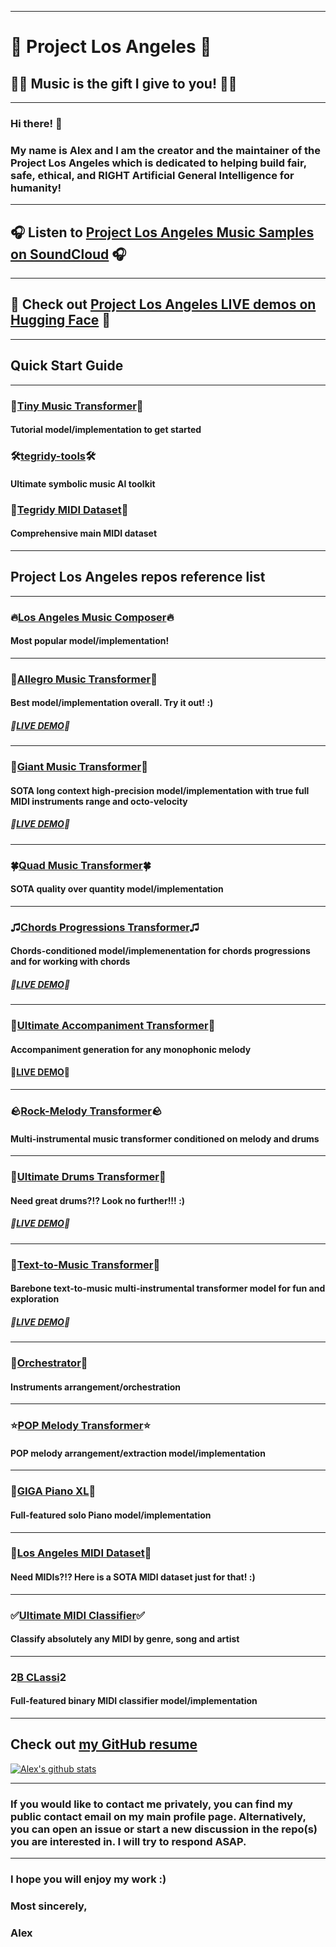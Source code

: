 ***
# 🌇 Project Los Angeles 🌇
## 🎵🎶 Music is the gift I give to you! 🎵🎶

***

### Hi there! 👋

### My name is Alex and I am the creator and the maintainer of the Project Los Angeles which is dedicated to helping build fair, safe, ethical, and RIGHT Artificial General Intelligence for humanity!

***

## 🎧 Listen to [Project Los Angeles Music Samples on SoundCloud](https://soundcloud.com/aleksandr-sigalov-61) 🎧

***

## 🤗 Check out [Project Los Angeles LIVE demos on Hugging Face](https://huggingface.co/asigalov61) 🤗

***

## Quick Start Guide

***

### 🌱[Tiny Music Transformer](https://github.com/asigalov61/Tiny-Music-Transformer)🌱
#### Tutorial model/implementation to get started

### 🛠️[tegridy-tools](https://github.com/asigalov61/tegridy-tools)🛠️
#### Ultimate symbolic music AI toolkit

### 🎹[Tegridy MIDI Dataset](https://github.com/asigalov61/Tegridy-MIDI-Dataset)🎹
#### Comprehensive main MIDI dataset

***

## Project Los Angeles repos reference list

***

### 🔥[Los Angeles Music Composer](https://github.com/asigalov61/Los-Angeles-Music-Composer)🔥

#### Most popular model/implementation!

***

### 🥇[Allegro Music Transformer](https://github.com/asigalov61/Allegro-Music-Transformer)🥇

#### Best model/implementation overall. Try it out! :)

##### 🤗[LIVE DEMO](https://huggingface.co/spaces/asigalov61/Allegro-Music-Transformer)🤗

***

### 🐘[Giant Music Transformer](https://github.com/asigalov61/Giant-Music-Transformer)🐘

#### SOTA long context high-precision model/implementation with true full MIDI instruments range and octo-velocity

##### 🤗[LIVE DEMO](https://huggingface.co/spaces/asigalov61/Inpaint-Music-Transformer)🤗

***

### 🍀[Quad Music Transformer](https://github.com/asigalov61/Quad-Music-Transformer)🍀

#### SOTA quality over quantity model/implementation

***

### ♫[Chords Progressions Transformer](https://github.com/asigalov61/Chords-Progressions-Transformer)♫

#### Chords-conditioned model/implemenentation for chords progressions and for working with chords

##### 🤗[LIVE DEMO](https://huggingface.co/spaces/asigalov61/Chords-Progressions-Transformer)🤗

***

### 🪈[Ultimate Accompaniment Transformer](https://github.com/asigalov61/Ultimate-Accompaniment-Transformer)🪈

#### Accompaniment generation for any monophonic melody

#### 🤗[LIVE DEMO](https://huggingface.co/spaces/asigalov61/Ultimate-Accompaniment-Transformer)🤗

***

### 🪨[Rock-Melody Transformer](https://github.com/asigalov61/Rock-Melody-Transformer)🪨

#### Multi-instrumental music transformer conditioned on melody and drums

***

### 🥁[Ultimate Drums Transformer](https://github.com/asigalov61/Ultimate-Drums-Transformer)🥁

#### Need great drums?!? Look no further!!! :)

##### 🤗[LIVE DEMO](https://huggingface.co/spaces/asigalov61/Ultimate-Drums-Transformer)🤗

***

### 💬[Text-to-Music Transformer](https://github.com/asigalov61/Text-to-Music-Transformer)💬

#### Barebone text-to-music multi-instrumental transformer model for fun and exploration

##### 🤗[LIVE DEMO](https://huggingface.co/spaces/asigalov61/Text-to-Music-Transformer)🤗

***

### 🎼[Orchestrator](https://github.com/asigalov61/Orchestrator)🎼

#### Instruments arrangement/orchestration

***

### ⭐[POP Melody Transformer](https://github.com/asigalov61/POP-Melody-Transformer)⭐

#### POP melody arrangement/extraction model/implementation

***

### 🎹[GIGA Piano XL](https://github.com/asigalov61/GIGA-Piano-XL)🎹

#### Full-featured solo Piano model/implementation

***

### 📁[Los Angeles MIDI Dataset](https://github.com/asigalov61/Los-Angeles-MIDI-Dataset)📁

#### Need MIDIs?!? Here is a SOTA MIDI dataset just for that! :)

***

### ✅[Ultimate MIDI Classifier](https://github.com/asigalov61/Ultimate-MIDI-Classifier)✅

#### Classify absolutely any MIDI by genre, song and artist

***

### 2️[B CLassi](https://github.com/asigalov61/B-CLassi)2️

#### Full-featured binary MIDI classifier model/implementation

***

## Check out [my GitHub resume](https://resume.github.io/?asigalov61)

[![Alex's github stats](https://github-readme-stats.vercel.app/api?username=asigalov61&count_private=true&show_icons=true&theme=radical)](https://github.com/anuraghazra/github-readme-stats)

***

### If you would like to contact me privately, you can find my public contact email on my main profile page. Alternatively, you can open an issue or start a new discussion in the repo(s) you are interested in. I will try to respond ASAP.

***

### I hope you will enjoy my work :)

### Most sincerely,

### Alex

<!--
**asigalov61/asigalov61** is a ✨ _special_ ✨ repository because its `README.md` (this file) appears on your GitHub profile.

Here are some ideas to get you started:

- 🔭 I’m currently working on ...
- 🌱 I’m currently learning ...
- 👯 I’m looking to collaborate on ...
- 🤔 I’m looking for help with ...
- 💬 Ask me about ...
- 📫 How to reach me: ...
- 😄 Pronouns: ...
- ⚡ Fun fact: ...
-->
